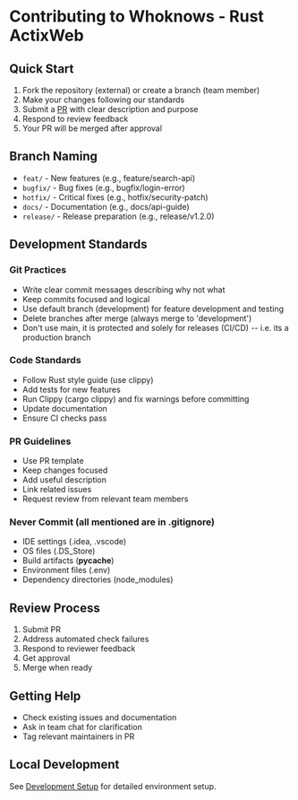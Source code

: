 
# Contributing to Whoknows - Rust ActixWeb

## Quick Start

1. Fork the repository (external) or create a branch (team member)
2. Make your changes following our standards
3. Submit a [PR](../../.github/templates/PULL_REQUEST_TEMPLATE.md) with clear description and purpose
4. Respond to review feedback
5. Your PR will be merged after approval

## Branch Naming

- `feat/` - New features (e.g., feature/search-api)
- `bugfix/` - Bug fixes (e.g., bugfix/login-error)
- `hotfix/` - Critical fixes (e.g., hotfix/security-patch)
- `docs/` - Documentation (e.g., docs/api-guide)
- `release/` - Release preparation (e.g., release/v1.2.0)

## Development Standards

### Git Practices
- Write clear commit messages describing why not what
- Keep commits focused and logical
- Use default branch (development) for feature development and testing
- Delete branches after merge (always merge to 'development')
- Don't use main, it is protected and solely for releases (CI/CD) -- i.e. its a production branch

### Code Standards
- Follow Rust style guide (use clippy)
- Add tests for new features
- Run Clippy (cargo clippy) and fix warnings before committing
- Update documentation
- Ensure CI checks pass


### PR Guidelines
- Use PR template
- Keep changes focused
- Add useful description
- Link related issues
- Request review from relevant team members

### Never Commit (all mentioned are in .gitignore)
- IDE settings (.idea, .vscode)
- OS files (.DS_Store)
- Build artifacts (__pycache__)
- Environment files (.env)
- Dependency directories (node_modules)

## Review Process

1. Submit PR
2. Address automated check failures
3. Respond to reviewer feedback
4. Get approval
5. Merge when ready

## Getting Help

- Check existing issues and documentation
- Ask in team chat for clarification
- Tag relevant maintainers in PR

## Local Development

See [Development Setup](docs/development/setup/rust_setup.md) for detailed environment setup.

